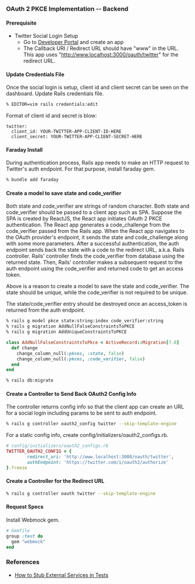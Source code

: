 ### OAuth 2 PKCE Implementation -- Backend

#### Prerequisite

- Twitter Social Login Setup
  - Go to [Developer Portal](https://developer.twitter.com/en/portal/dashboard) and create an app
  - The Callback URI / Redirect URL should have "www" in the URL. \
    This app uses "http://www.localhost:3000/oauth/twitter" for the redirect URL.

#### Update Credentials File
Once the social login is setup, client id and client secret can be seen on the dashboard.
Update Rails credentials file.
```bash
% EDITOR=vim rails credentials:edit
```

Format of client id and secret is blow:
```
twitter:
  client_id: YOUR-TWITTER-APP-CLIENT-ID-HERE
  client_secret: YOUR-TWITTER-APP-CLIENT-SECRET-HERE
```

#### Faraday Install

During authentication process, Rails app needs to make an HTTP request to Twitter's auth endpoint.
For that purpose, install faraday gem.

```bash
% bundle add faraday
```

#### Create a model to save state and code_verifier
Both state and code_verifier are strings of random character.
Both state and code_verifier should be passed to a client app such as SPA.
Suppose the SPA is created by ReactJS,
the React app initiates OAuth 2 PKCE authentication.
The React app generates a code_challenge from the code_verifier passed from the Rails app.
When the React app navigates to the OAuth provider's endpoint,
it sends the state and code_challenge along with some more parameters.
After a successful authentication,
the auth endpoint sends back the state with a code to the redirect URL, a.k.a. Rails controller.
Rails' controller finds the code_verifier from database using the returned state.
Then, Rails' controller makes a subsequent request to the auth endpoint using the code_verifier and returned code to get an access token.

Above is a reason to create a model to save the state and code_verifier.
The state should be unique, while the code_verifier is not required to be unique.

The state/code_verifier entry should be destroyed once an access_token is returned from the auth endpoint.

```bash
% rails g model pkce state:string:index code_verifier:string
% rails g migration AddNullFalseConstraintsToPKCE
% rails g migration AddUniqueConstraintsToPKCE
```

```ruby
class AddNullFalseConstraintsToPkce < ActiveRecord::Migration[7.0]
  def change
    change_column_null(:pkces, :state, false)
    change_column_null(:pkces, :code_verifier, false)
  end
end
```

```bash
% rails db:migrate
```

#### Create a Controller to Send Back OAuth2 Config Info
The controller returns config info so that the client app can
create an URL for a social login including params to be sent to auth endpoint.

```bash
% rails g controller oauth2_config twitter --skip-template-engine
```

For a static config info, create config/initializers/oauth2_configs.rb.
```ruby
# config/initializers/oauth2_configs.rb
TWITTER_OAUTH2_CONFIG = {
        redirect_uri: 'http://www.localhost:3000/oauth/twitter',
        authEndpoint: 'https://twitter.com/i/oauth2/authorize'
}.freeze
```


#### Create a Controller for the Redirect URL
```bash
% rails g controller oauth twitter --skip-template-engine
```

#### Request Specs

Install Webmock gem.
```ruby
# Gemfile
group :test do
  gem "webmock"
end
```



### References
- [How to Stub External Services in Tests](https://thoughtbot.com/blog/how-to-stub-external-services-in-tests)

